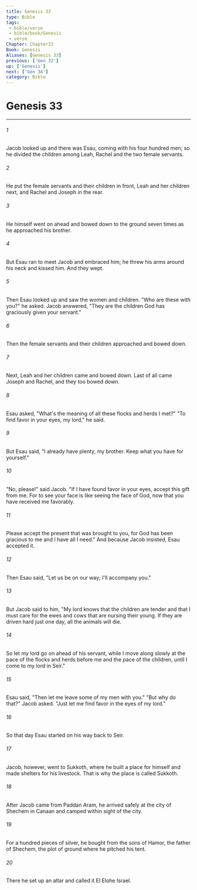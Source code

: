 ```yaml
---
title: Genesis 33
type: Bible
tags:
 - bible/verse
 - bible/book/Genesis
 - verse
Chapter: Chapter33
Book: Genesis
Aliases: [Genesis 33]
previous: ['Gen 32']
up: ['Genesis']
next: ['Gen 34']
category: Bible
---
```

# Genesis 33

***


###### 1 
Jacob looked up and there was Esau, coming with his four hundred men; so he divided the children among Leah, Rachel and the two female servants. 

###### 2 
He put the female servants and their children in front, Leah and her children next, and Rachel and Joseph in the rear. 

###### 3 
He himself went on ahead and bowed down to the ground seven times as he approached his brother. 

###### 4 
But Esau ran to meet Jacob and embraced him; he threw his arms around his neck and kissed him. And they wept. 

###### 5 
Then Esau looked up and saw the women and children. "Who are these with you?" he asked. Jacob answered, "They are the children God has graciously given your servant." 

###### 6 
Then the female servants and their children approached and bowed down. 

###### 7 
Next, Leah and her children came and bowed down. Last of all came Joseph and Rachel, and they too bowed down. 

###### 8 
Esau asked, "What's the meaning of all these flocks and herds I met?" "To find favor in your eyes, my lord," he said. 

###### 9 
But Esau said, "I already have plenty, my brother. Keep what you have for yourself." 

###### 10 
"No, please!" said Jacob. "If I have found favor in your eyes, accept this gift from me. For to see your face is like seeing the face of God, now that you have received me favorably. 

###### 11 
Please accept the present that was brought to you, for God has been gracious to me and I have all I need." And because Jacob insisted, Esau accepted it. 

###### 12 
Then Esau said, "Let us be on our way; I'll accompany you." 

###### 13 
But Jacob said to him, "My lord knows that the children are tender and that I must care for the ewes and cows that are nursing their young. If they are driven hard just one day, all the animals will die. 

###### 14 
So let my lord go on ahead of his servant, while I move along slowly at the pace of the flocks and herds before me and the pace of the children, until I come to my lord in Seir." 

###### 15 
Esau said, "Then let me leave some of my men with you." "But why do that?" Jacob asked. "Just let me find favor in the eyes of my lord." 

###### 16 
So that day Esau started on his way back to Seir. 

###### 17 
Jacob, however, went to Sukkoth, where he built a place for himself and made shelters for his livestock. That is why the place is called Sukkoth. 

###### 18 
After Jacob came from Paddan Aram, he arrived safely at the city of Shechem in Canaan and camped within sight of the city. 

###### 19 
For a hundred pieces of silver, he bought from the sons of Hamor, the father of Shechem, the plot of ground where he pitched his tent. 

###### 20 
There he set up an altar and called it El Elohe Israel. 
